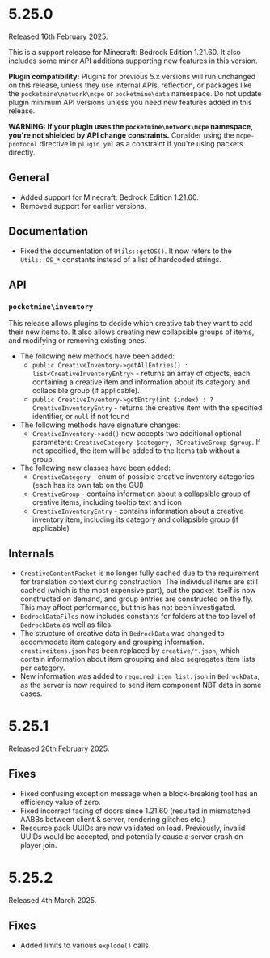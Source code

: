 # 5.25.0
Released 16th February 2025.

This is a support release for Minecraft: Bedrock Edition 1.21.60. It also includes some minor API additions supporting new features in this version.

**Plugin compatibility:** Plugins for previous 5.x versions will run unchanged on this release, unless they use internal APIs, reflection, or packages like the `pocketmine\network\mcpe` or `pocketmine\data` namespace.
Do not update plugin minimum API versions unless you need new features added in this release.

**WARNING: If your plugin uses the `pocketmine\network\mcpe` namespace, you're not shielded by API change constraints.**
Consider using the `mcpe-protocol` directive in `plugin.yml` as a constraint if you're using packets directly.

## General
- Added support for Minecraft: Bedrock Edition 1.21.60.
- Removed support for earlier versions.

## Documentation
- Fixed the documentation of `Utils::getOS()`. It now refers to the `Utils::OS_*` constants instead of a list of hardcoded strings.

## API
### `pocketmine\inventory`
This release allows plugins to decide which creative tab they want to add their new items to.
It also allows creating new collapsible groups of items, and modifying or removing existing ones.

- The following new methods have been added:
  - `public CreativeInventory->getAllEntries() : list<CreativeInventoryEntry>` - returns an array of objects, each containing a creative item and information about its category and collapsible group (if applicable).
  - `public CreativeInventory->getEntry(int $index) : ?CreativeInventoryEntry` - returns the creative item with the specified identifier, or `null` if not found
- The following methods have signature changes:
  - `CreativeInventory->add()` now accepts two additional optional parameters: `CreativeCategory $category, ?CreativeGroup $group`. If not specified, the item will be added to the Items tab without a group.
- The following new classes have been added:
  - `CreativeCategory` - enum of possible creative inventory categories (each has its own tab on the GUI)
  - `CreativeGroup` - contains information about a collapsible group of creative items, including tooltip text and icon
  - `CreativeInventoryEntry` - contains information about a creative inventory item, including its category and collapsible group (if applicable)

## Internals
- `CreativeContentPacket` is no longer fully cached due to the requirement for translation context during construction. The individual items are still cached (which is the most expensive part), but the packet itself is now constructed on demand, and group entries are constructed on the fly. This may affect performance, but this has not been investigated.
- `BedrockDataFiles` now includes constants for folders at the top level of `BedrockData` as well as files.
- The structure of creative data in `BedrockData` was changed to accommodate item category and grouping information. `creativeitems.json` has been replaced by `creative/*.json`, which contain information about item grouping and also segregates item lists per category.
- New information was added to `required_item_list.json` in `BedrockData`, as the server is now required to send item component NBT data in some cases.

# 5.25.1
Released 26th February 2025.

## Fixes
- Fixed confusing exception message when a block-breaking tool has an efficiency value of zero.
- Fixed incorrect facing of doors since 1.21.60 (resulted in mismatched AABBs between client & server, rendering glitches etc.)
- Resource pack UUIDs are now validated on load. Previously, invalid UUIDs would be accepted, and potentially cause a server crash on player join.

# 5.25.2
Released 4th March 2025.

## Fixes
- Added limits to various `explode()` calls.
